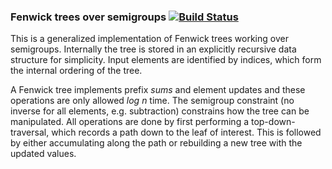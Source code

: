 ### Fenwick trees over semigroups      [![Build Status](https://travis-ci.org/davnils/fenwick-semi.png)](https://travis-ci.org/davnils/fenwick-semi)

This is a generalized implementation of Fenwick trees working over semigroups.
Internally the tree is stored in an explicitly recursive data structure for simplicity.
Input elements are identified by indices, which form the internal ordering of the tree.

A Fenwick tree implements prefix *sums* and element updates and these operations are only allowed *log n* time.
The semigroup constraint (no inverse for all elements, e.g. subtraction) constrains how the tree can be manipulated.
All operations are done by first performing a top-down-traversal, which records a path down to the leaf of interest.
This is followed by either accumulating along the path or rebuilding a new tree with the updated values.
